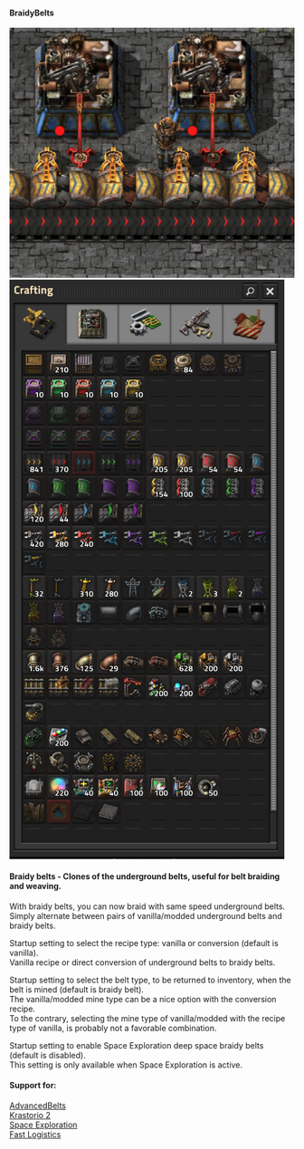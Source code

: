 #### BraidyBelts
 
![Braidy belts](/braiding.png)
![Crafting](/crafting.png)

#### Braidy belts - Clones of the underground belts, useful for belt braiding and weaving.  

With braidy belts, you can now braid with same speed underground belts.  
Simply alternate between pairs of vanilla/modded underground belts and braidy belts.  

Startup setting to select the recipe type: vanilla or conversion (default is vanilla).  
Vanilla recipe or direct conversion of underground belts to braidy belts.  

Startup setting to select the belt type, to be returned to inventory, when the belt is mined (default is braidy belt).  
The vanilla/modded mine type can be a nice option with the conversion recipe.  
To the contrary, selecting the mine type of vanilla/modded with the recipe type of vanilla, is probably not a favorable combination.  

Startup setting to enable Space Exploration deep space braidy belts (default is disabled).  
This setting is only available when Space Exploration is active.  

#### Support for:  

[AdvancedBelts](https://mods.factorio.com/mod/AdvancedBelts)  
[Krastorio 2](https://mods.factorio.com/mod/Krastorio2)  
[Space Exploration](https://mods.factorio.com/mod/space-exploration)  
[Fast Logistics](https://mods.factorio.com/mod/FastLogistics)  

